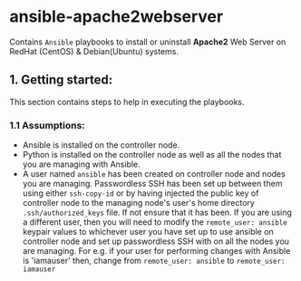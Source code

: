 # ansible-apache2webserver
Contains `Ansible` playbooks to install or uninstall **Apache2** Web Server on RedHat (CentOS) & Debian(Ubuntu) systems.

## 1. Getting started:
This section contains steps to help in executing the playbooks.

### 1.1 Assumptions:
 * Ansible is installed on the controller node.
 * Python is installed on the controller node as well as all the nodes that you are managing with Ansible.
 * A user named `ansible` has been created on controller node and nodes you are managing. Passwordless SSH has been set up between them using either `ssh-copy-id` or by having injected the public key of controller node to the managing node's user's home directory `.ssh/authorized_keys` file. If not ensure that it has been. If you are using a different user, then you will need to modify the `remote_user: ansible` keypair values to whichever user you have set up to use ansible on controller node and set up passwordless SSH with on all the nodes you are managing. For e.g. if your user for performing changes with Ansible is 'iamauser' then, change from `remote_user: ansible` to `remote_user: iamauser`
 
